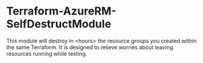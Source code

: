 # Terraform-AzureRM-SelfDestructModule
This module will destroy in &lt;hours> the resource groups you created within the same Terraform. It is designed to relieve worries about leaving resources running while testing. 
